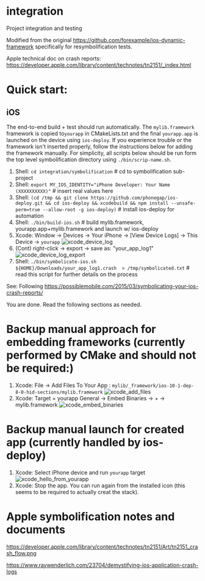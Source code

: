 # integration
Project integration and testing

Modified from the original https://github.com/forexample/ios-dynamic-framework specifically for resymbolification tests.

Apple technical doc on crash reports: https://developer.apple.com/library/content/technotes/tn2151/_index.html

# Quick start:

## iOS

The end-to-end build + test should run automatically.  The `mylib.framework` framework is copied to`yourapp` in CMakeLists.txt and the final `yourapp.app` is launched on the device using `ios-deploy`. If you experience trouble or the framework isn't inserted properly, follow the instructions below for adding the framework manually.  For simplicity, all scripts below should be run form the top level symbolification directory using `./bin/scrip-name.sh`.

1. Shell: `cd integration/symbolification` # cd to symbolification sub-project
2. Shell: `export MY_IOS_IDENTITY="iPhone Developer: Your Name (XXXXXXXXXX)"` # insert real values here
3. Shell: `(cd /tmp && git clone https://github.com/phonegap/ios-deploy.git && cd ios-deploy && xcodebuild && npm install --unsafe-perm=true --allow-root -g ios-deploy)` # install ios-deploy for automation
4. Shell: `./bin/build-ios.sh` # build mylib.framework, yourapp.app+mylib.framework and launch w/ ios-deploy
5. Xcode: Window -> Devices -> Your iPhone -> [View Device Logs] -> This Device -> `yourapp`
![xcode_device_log](https://cloud.githubusercontent.com/assets/554720/22301708/f58c3f10-e2f9-11e6-9192-fe049b2cce5a.png)
6. (Cont) right-click -> export -> save as: "your_app_log1"
![xcode_device_log_export](https://cloud.githubusercontent.com/assets/554720/22302236/e368c6bc-e2fb-11e6-8a46-5660459864ce.png)
8. Shell: `./bin/symbolicate-ios.sh ${HOME}/Downloads/your_app_log1.crash  > /tmp/symbolicated.txt` # read this script for further details on the process

See: Following https://possiblemobile.com/2015/03/symbolicating-your-ios-crash-reports/ 

You are done.  Read the following sections as needed.

# Backup manual approach for embedding frameworks (currently performed by CMake and should not be required:)

1. Xcode: File -> Add Files To Your App : `mylib/_framework/ios-10-1-dep-8-0-hid-sections/mylib.framework`
![xcode_add_files](https://cloud.githubusercontent.com/assets/554720/22299497/4e0e74c6-e2f2-11e6-903f-f9fac607b746.png)
2. Xcode: Target = yourapp General -> Embed Binaries -> + -> mylib.framework 
![xcode_embed_binaries](https://cloud.githubusercontent.com/assets/554720/22299399/f1f76300-e2f1-11e6-80b1-6f838caed224.png)

# Backup manual launch for created app (currently handled by ios-deploy)

1. Xcode: Select iPhone device and run `yourapp` target
![xcode_hello_from_yourapp](https://cloud.githubusercontent.com/assets/554720/22301327/acb57082-e2f8-11e6-98f6-012702652b1a.png)
2. Xcode: Stop the app.  You can run again from the installed icon (this seems to be required to actually creat the stack).

# Apple symbolification notes and documents

https://developer.apple.com/library/content/technotes/tn2151/Art/tn2151_crash_flow.png

https://www.raywenderlich.com/23704/demystifying-ios-application-crash-logs
